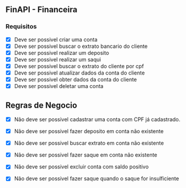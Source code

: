 ## FinAPI - Financeira

### Requisitos
 - [x] Deve ser possivel criar uma conta
 - [x] Deve ser possivel buscar o extrato bancario do cliente
 - [x] Deve ser possivel realizar um deposito
 - [x] Deve ser possivel realizar um saqui
 - [x] Deve ser possivel buscar o extrato do cliente por cpf
 - [x] Deve ser possivel atualizar dados da conta do cliente
 - [x] Deve ser possivel obter dados da conta do cliente
 - [x] Deve ser possivel deletar uma conta

## Regras de Negocio
 - [x] Não deve ser possivel cadastrar uma conta com CPF já cadastrado.
 - [x] Não deve ser possivel fazer deposito em conta não existente
 - [x] Não deve ser possivel buscar extrato em conta não existente
 - [x] Não deve ser possivel fazer saque em conta não existente
 - [x] Não deve ser possivel excluir conta com saldo positivo
 - [x] Não deve ser possivel fazer saque quando o saque for insulficiente
 